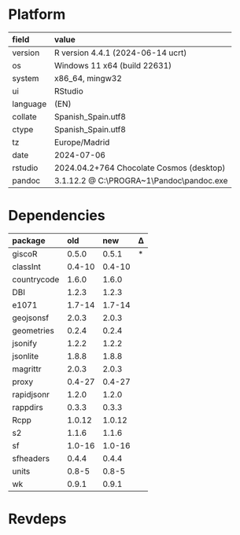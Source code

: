 # Platform

|field    |value                                    |
|:--------|:----------------------------------------|
|version  |R version 4.4.1 (2024-06-14 ucrt)        |
|os       |Windows 11 x64 (build 22631)             |
|system   |x86_64, mingw32                          |
|ui       |RStudio                                  |
|language |(EN)                                     |
|collate  |Spanish_Spain.utf8                       |
|ctype    |Spanish_Spain.utf8                       |
|tz       |Europe/Madrid                            |
|date     |2024-07-06                               |
|rstudio  |2024.04.2+764 Chocolate Cosmos (desktop) |
|pandoc   |3.1.12.2 @ C:\PROGRA~1\Pandoc\pandoc.exe |

# Dependencies

|package     |old    |new    |Δ  |
|:-----------|:------|:------|:--|
|giscoR      |0.5.0  |0.5.1  |*  |
|classInt    |0.4-10 |0.4-10 |   |
|countrycode |1.6.0  |1.6.0  |   |
|DBI         |1.2.3  |1.2.3  |   |
|e1071       |1.7-14 |1.7-14 |   |
|geojsonsf   |2.0.3  |2.0.3  |   |
|geometries  |0.2.4  |0.2.4  |   |
|jsonify     |1.2.2  |1.2.2  |   |
|jsonlite    |1.8.8  |1.8.8  |   |
|magrittr    |2.0.3  |2.0.3  |   |
|proxy       |0.4-27 |0.4-27 |   |
|rapidjsonr  |1.2.0  |1.2.0  |   |
|rappdirs    |0.3.3  |0.3.3  |   |
|Rcpp        |1.0.12 |1.0.12 |   |
|s2          |1.1.6  |1.1.6  |   |
|sf          |1.0-16 |1.0-16 |   |
|sfheaders   |0.4.4  |0.4.4  |   |
|units       |0.8-5  |0.8-5  |   |
|wk          |0.9.1  |0.9.1  |   |

# Revdeps

